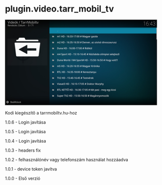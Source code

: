 # plugin.video.tarr_mobil_tv
![Logo](resources/screenshots/screenshot-2.jpg)

Kodi kiegészítő a tarrmobiltv.hu-hoz

1.0.6 - Login javítása

1.0.5 - Login javítása

1.0.4 - Login javítása

1.0.3 - headers fix

1.0.2 - felhasználónév vagy telefonszám használat hozzáadva

1.0.1 - device token javítva

1.0.0 - Első verzió
